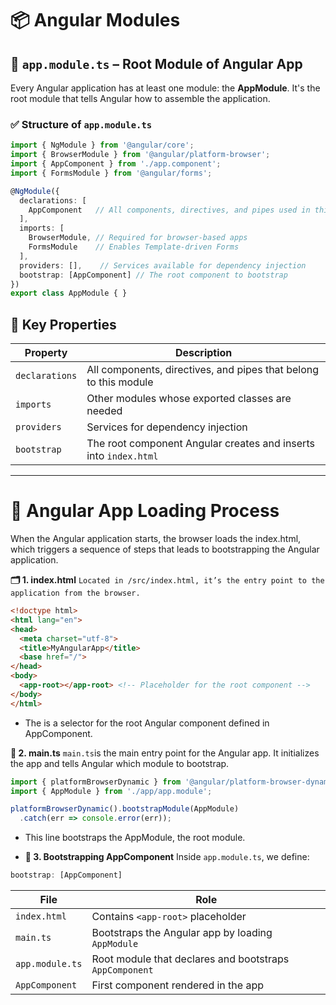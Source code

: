 # 📦 Angular Modules

## 📁 `app.module.ts` – Root Module of Angular App

Every Angular application has at least one module: the **AppModule**. It's the root module that tells Angular how to assemble the application.

### ✅ Structure of `app.module.ts`

```typescript
import { NgModule } from '@angular/core';
import { BrowserModule } from '@angular/platform-browser';
import { AppComponent } from './app.component';
import { FormsModule } from '@angular/forms';

@NgModule({
  declarations: [
    AppComponent   // All components, directives, and pipes used in this module
  ],
  imports: [
    BrowserModule, // Required for browser-based apps
    FormsModule    // Enables Template-driven Forms
  ],
  providers: [],    // Services available for dependency injection
  bootstrap: [AppComponent] // The root component to bootstrap
})
export class AppModule { }
```
## 🔧 Key Properties
| Property       | Description                                                      |
| -------------- | ---------------------------------------------------------------- |
| `declarations` | All components, directives, and pipes that belong to this module |
| `imports`      | Other modules whose exported classes are needed                  |
| `providers`    | Services for dependency injection                                |
| `bootstrap`    | The root component Angular creates and inserts into `index.html` |

---
# 🚀 Angular App Loading Process
When the Angular application starts, the browser loads the index.html, which triggers a sequence of steps that leads to bootstrapping the Angular application.

**🗂️ 1. index.html**
`Located in /src/index.html, it’s the entry point to the application from the browser.`
```html
<!doctype html>
<html lang="en">
<head>
  <meta charset="utf-8">
  <title>MyAngularApp</title>
  <base href="/">
</head>
<body>
  <app-root></app-root> <!-- Placeholder for the root component -->
</body>
</html>
```
- The <app-root> is a selector for the root Angular component defined in AppComponent.

**🌳 2. main.ts**
`main.ts`is the main entry point for the Angular app. It initializes the app and tells Angular which module to bootstrap.
```typescript
import { platformBrowserDynamic } from '@angular/platform-browser-dynamic';
import { AppModule } from './app/app.module';

platformBrowserDynamic().bootstrapModule(AppModule)
  .catch(err => console.error(err));
```
- This line bootstraps the AppModule, the root module.

- **🧩 3. Bootstrapping AppComponent**
Inside `app.module.ts`, we define:
```typescript
bootstrap: [AppComponent]
```
| File            | Role                                                    |
| --------------- | ------------------------------------------------------- |
| `index.html`    | Contains `<app-root>` placeholder                       |
| `main.ts`       | Bootstraps the Angular app by loading `AppModule`       |
| `app.module.ts` | Root module that declares and bootstraps `AppComponent` |
| `AppComponent`  | First component rendered in the app                     |


